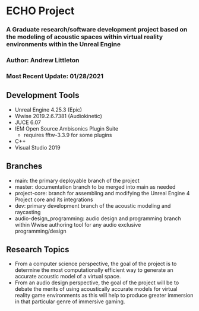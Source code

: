 # ECHO Project

### A Graduate research/software development project based on the modeling of acoustic spaces within virtual reality environments within the Unreal Engine

### Author: Andrew Littleton

### Most Recent Update: 01/28/2021

## Development Tools

* Unreal Engine 4.25.3 \(Epic\)
* Wwise 2019.2.6.7381 \(Audiokinetic\)
* JUCE 6.07
* IEM Open Source Ambisonics Plugin Suite
  * requires fftw-3.3.9 for some plugins
* C++
* Visual Studio 2019

## Branches

* main: the primary deployable branch of the project
* master: documentation branch to be merged into main as needed
* project-core: branch for assembling and modifying the Unreal Engine 4 Project core and its integrations
* dev: primary development branch of the acoustic modeling and raycasting 
* audio-design\_programming: audio design and programming branch within Wwise authoring tool for any audio exclusive programming/design

## Research Topics

* From a computer science perspective, the goal of the project is to determine the most computationally efficient way to generate an accurate acoustic model of a virtual space. 
* From an audio design perspective, the goal of the project will be to debate the merits of using acoustically accurate models for virtual reality game environments as this will help to produce greater immersion in that particular genre of immersive gaming.

